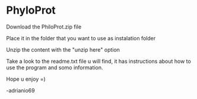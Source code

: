 # PhyloProt

Download the PhiloProt.zip file

Place it in the folder that you want to use as instalation folder

Unzip the content with the "unzip here" option

Take a look to the readme.txt file u will find, it has instructions about how to use the program and somo information.

Hope u enjoy =)

-adrianio69
